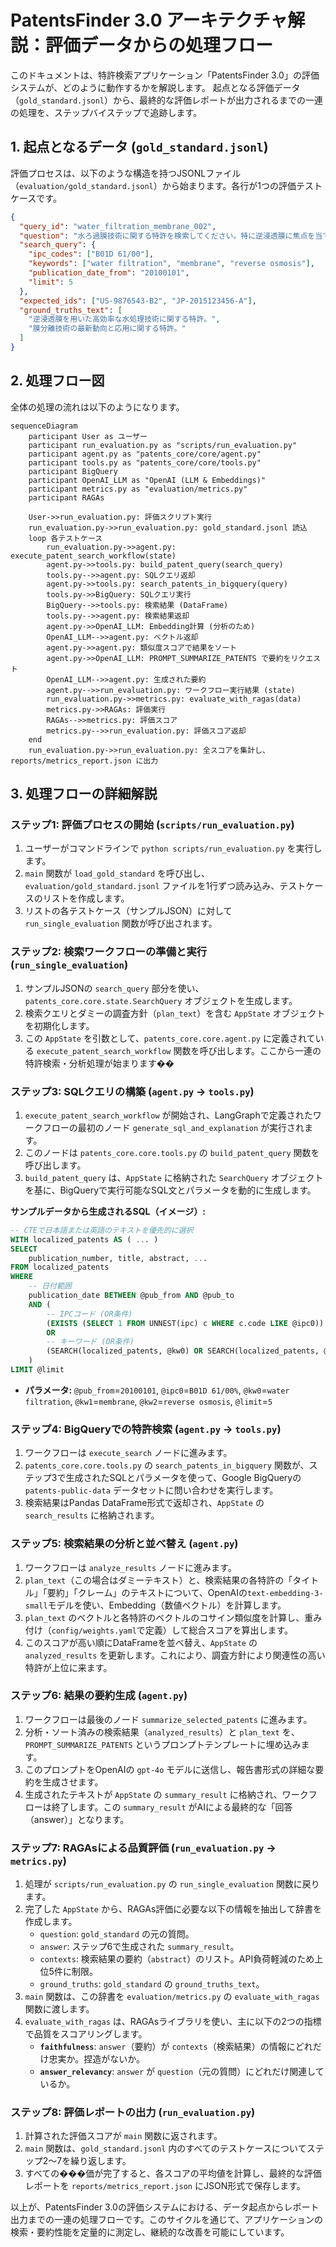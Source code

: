 # PatentsFinder 3.0 アーキテクチャ解説：評価データからの処理フロー

このドキュメントは、特許検索アプリケーション「PatentsFinder 3.0」の評価システムが、どのように動作するかを解説します。
起点となる評価データ（`gold_standard.jsonl`）から、最終的な評価レポートが出力されるまでの一連の処理を、ステップバイステップで追跡します。

## 1. 起点となるデータ (`gold_standard.jsonl`)

評価プロセスは、以下のような構造を持つJSONLファイル（`evaluation/gold_standard.jsonl`）から始まります。各行が1つの評価テストケースです。

```json
{
  "query_id": "water_filtration_membrane_002",
  "question": "水ろ過膜技術に関する特許を検索してください。特に逆浸透膜に焦点を当ててください。",
  "search_query": {
    "ipc_codes": ["B01D 61/00"],
    "keywords": ["water filtration", "membrane", "reverse osmosis"],
    "publication_date_from": "20100101",
    "limit": 5
  },
  "expected_ids": ["US-9876543-B2", "JP-2015123456-A"],
  "ground_truths_text": [
    "逆浸透膜を用いた高効率な水処理技術に関する特許。",
    "膜分離技術の最新動向と応用に関する特許。"
  ]
}
```

## 2. 処理フロー図

全体の処理の流れは以下のようになります。

```mermaid
sequenceDiagram
    participant User as ユーザー
    participant run_evaluation.py as "scripts/run_evaluation.py"
    participant agent.py as "patents_core/core/agent.py"
    participant tools.py as "patents_core/core/tools.py"
    participant BigQuery
    participant OpenAI_LLM as "OpenAI (LLM & Embeddings)"
    participant metrics.py as "evaluation/metrics.py"
    participant RAGAs

    User->>run_evaluation.py: 評価スクリプト実行
    run_evaluation.py->>run_evaluation.py: gold_standard.jsonl 読込
    loop 各テストケース
        run_evaluation.py->>agent.py: execute_patent_search_workflow(state)
        agent.py->>tools.py: build_patent_query(search_query)
        tools.py-->>agent.py: SQLクエリ返却
        agent.py->>tools.py: search_patents_in_bigquery(query)
        tools.py->>BigQuery: SQLクエリ実行
        BigQuery-->>tools.py: 検索結果 (DataFrame)
        tools.py-->>agent.py: 検索結果返却
        agent.py->>OpenAI_LLM: Embedding計算 (分析のため)
        OpenAI_LLM-->>agent.py: ベクトル返却
        agent.py->>agent.py: 類似度スコアで結果をソート
        agent.py->>OpenAI_LLM: PROMPT_SUMMARIZE_PATENTS で要約をリクエスト
        OpenAI_LLM-->>agent.py: 生成された要約
        agent.py-->>run_evaluation.py: ワークフロー実行結果 (state)
        run_evaluation.py->>metrics.py: evaluate_with_ragas(data)
        metrics.py->>RAGAs: 評価実行
        RAGAs-->>metrics.py: 評価スコア
        metrics.py-->>run_evaluation.py: 評価スコア返却
    end
    run_evaluation.py->>run_evaluation.py: 全スコアを集計し、reports/metrics_report.json に出力
```

## 3. 処理フローの詳細解説

### ステップ1: 評価プロセスの開始 (`scripts/run_evaluation.py`)

1.  ユーザーがコマンドラインで `python scripts/run_evaluation.py` を実行します。
2.  `main` 関数が `load_gold_standard` を呼び出し、`evaluation/gold_standard.jsonl` ファイルを1行ずつ読み込み、テストケースのリストを作成します。
3.  リストの各テストケース（サンプルJSON）に対して `run_single_evaluation` 関数が呼び出されます。

### ステップ2: 検索ワークフローの準備と実行 (`run_single_evaluation`)

1.  サンプルJSONの `search_query` 部分を使い、`patents_core.core.state.SearchQuery` オブジェクトを生成します。
2.  検索クエリとダミーの調査方針（`plan_text`）を含む `AppState` オブジェクトを初期化します。
3.  この `AppState` を引数として、`patents_core.core.agent.py` に定義されている `execute_patent_search_workflow` 関数を呼び出します。ここから一連の特許検索・分析処理が始まります��

### ステップ3: SQLクエリの構築 (`agent.py` → `tools.py`)

1.  `execute_patent_search_workflow` が開始され、LangGraphで定義されたワークフローの最初のノード `generate_sql_and_explanation` が実行されます。
2.  このノードは `patents_core.core.tools.py` の `build_patent_query` 関数を呼び出します。
3.  `build_patent_query` は、`AppState` に格納された `SearchQuery` オブジェクトを基に、BigQueryで実行可能なSQL文とパラメータを動的に生成します。

**サンプルデータから生成されるSQL（イメージ）:**
```sql
-- CTEで日本語または英語のテキストを優先的に選択
WITH localized_patents AS ( ... )
SELECT
    publication_number, title, abstract, ...
FROM localized_patents
WHERE
    -- 日付範囲
    publication_date BETWEEN @pub_from AND @pub_to
    AND (
        -- IPCコード (OR条件)
        (EXISTS (SELECT 1 FROM UNNEST(ipc) c WHERE c.code LIKE @ipc0))
        OR
        -- キーワード (OR条件)
        (SEARCH(localized_patents, @kw0) OR SEARCH(localized_patents, @kw1) OR SEARCH(localized_patents, @kw2))
    )
LIMIT @limit
```
- **パラメータ:** `@pub_from`=`20100101`, `@ipc0`=`B01D 61/00%`, `@kw0`=`water filtration`, `@kw1`=`membrane`, `@kw2`=`reverse osmosis`, `@limit`=`5`

### ステップ4: BigQueryでの特許検索 (`agent.py` → `tools.py`)

1.  ワークフローは `execute_search` ノードに進みます。
2.  `patents_core.core.tools.py` の `search_patents_in_bigquery` 関数が、ステップ3で生成されたSQLとパラメータを使って、Google BigQueryの `patents-public-data` データセットに問い合わせを実行します。
3.  検索結果はPandas DataFrame形式で返却され、`AppState` の `search_results` に格納されます。

### ステップ5: 検索結果の分析と並べ替え (`agent.py`)

1.  ワークフローは `analyze_results` ノードに進みます。
2.  `plan_text`（この場合はダミーテキスト）と、検索結果の各特許の「タイトル」「要約」「クレーム」のテキストについて、OpenAIの`text-embedding-3-small`モデルを使い、Embedding（数値ベクトル）を計算します。
3.  `plan_text` のベクトルと各特許のベクトルのコサイン類似度を計算し、重み付け（`config/weights.yaml`で定義）して総合スコアを算出します。
4.  このスコアが高い順にDataFrameを並べ替え、`AppState` の `analyzed_results` を更新します。これにより、調査方針により関連性の高い特許が上位に来ます。

### ステップ6: 結果の要約生成 (`agent.py`)

1.  ワークフローは最後のノード `summarize_selected_patents` に進みます。
2.  分析・ソート済みの検索結果（`analyzed_results`）と `plan_text` を、`PROMPT_SUMMARIZE_PATENTS` というプロンプトテンプレートに埋め込みます。
3.  このプロンプトをOpenAIの `gpt-4o` モデルに送信し、報告書形式の詳細な要約を生成させます。
4.  生成されたテキストが `AppState` の `summary_result` に格納され、ワークフローは終了します。この `summary_result` がAIによる最終的な「回答（answer）」となります。

### ステップ7: RAGAsによる品質評価 (`run_evaluation.py` → `metrics.py`)

1.  処理が `scripts/run_evaluation.py` の `run_single_evaluation` 関数に戻ります。
2.  完了した `AppState` から、RAGAs評価に必要な以下の情報を抽出して辞書を作成します。
    - `question`: `gold_standard` の元の質問。
    - `answer`: ステップ6で生成された `summary_result`。
    - `contexts`: 検索結果の要約（`abstract`）のリスト。API負荷軽減のため上位5件に制限。
    - `ground_truths`: `gold_standard` の `ground_truths_text`。
3.  `main` 関数は、この辞書を `evaluation/metrics.py` の `evaluate_with_ragas` 関数に渡します。
4.  `evaluate_with_ragas` は、RAGAsライブラリを使い、主に以下の2つの指標で品質をスコアリングします。
    - **`faithfulness`**: `answer`（要約）が `contexts`（検索結果）の情報にどれだけ忠実か。捏造がないか。
    - **`answer_relevancy`**: `answer` が `question`（元の質問）にどれだけ関連しているか。

### ステップ8: 評価レポートの出力 (`run_evaluation.py`)

1.  計算された評価スコアが `main` 関数に返されます。
2.  `main` 関数は、`gold_standard.jsonl` 内のすべてのテストケースについてステップ2〜7を繰り返します。
3.  すべての���価が完了すると、各スコアの平均値を計算し、最終的な評価レポートを `reports/metrics_report.json` にJSON形式で保存します。

以上が、PatentsFinder 3.0の評価システムにおける、データ起点からレポート出力までの一連の処理フローです。このサイクルを通じて、アプリケーションの検索・要約性能を定量的に測定し、継続的な改善を可能にしています。
